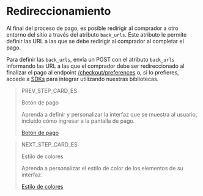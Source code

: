 # Redireccionamiento 

Al final del proceso de pago, es posible redirigir al comprador a otro entorno del sitio a través del atributo `back_urls`. Este atributo le permite definir las URL a las que se debe redirigir al comprador al completar el pago.

Para definir las `back_urls`, envía un POST con el atributo `back_urls` informando las URL a las que el comprador debe ser redireccionado al finalizar el pago al endpoint [/checkout/preferences](https://www.mercadopago[FAKER][URL][DOMAIN]/developers/es/reference/preferences/_checkout_preferences/post) o, si lo prefieres, accede a [SDKs](https://www.mercadopago.com.br/developers/es/guides/sdks) para integrar utilizando nuestras bibliotecas.

> PREV_STEP_CARD_ES
>
> Botón de pago 
>
> Aprenda a definir y personalizar la interfaz que se muestra al usuario, incluido cómo ingresar a la pantalla de pago. 
>
> [Botón de pago](/developers/es/docs/checkout-pro/checkout-customization/user-interface/payment-button)

> NEXT_STEP_CARD_ES
>
> Estilo de colores
>
> Aprenda a personalizar el estilo de color de los elementos de su interfaz. 
>
> [Estilo de colores](/developers/es/docs/checkout-pro/checkout-customization/user-interface/color-style)